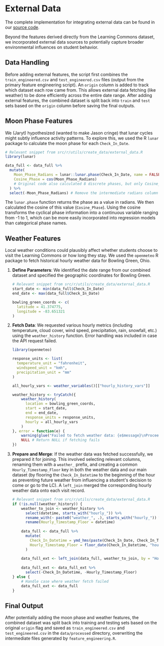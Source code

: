 # External Data

The complete implementation for integrating external data can be found in our [source code](https://github.com/adabwana/sp25-m7560-final-project/blob/master/src/r/utils/create_data/external_data.R).

Beyond the features derived directly from the Learning Commons dataset, we incorporated external data sources to potentially capture broader environmental influences on student behavior.

## Data Handling

Before adding external features, the script first combines the `train_engineered.csv` and `test_engineered.csv` files (output from the primary feature engineering script). An `origin` column is added to track which dataset each row came from. This allows external data fetching (like weather) to be done efficiently across the entire date range. After adding external features, the combined dataset is split back into `train` and `test` sets based on the `origin` column before saving the final outputs.

## Moon Phase Features

We (Jaryt) hypothesized (wanted to make Jason cringe) that lunar cycles might subtly influence activity patterns. To explore this, we used the R `lunar` package to calculate the moon phase for each `Check_In_Date`.

```r
# Relevant snippet from src/r/utils/create_data/external_data.R
library(lunar)

data_full <- data_full %>%
  mutate(
    Moon_Phase_Radians = lunar::lunar.phase(Check_In_Date, name = FALSE), # Get numeric phase in radians
    Cosine_Phase = cos(Moon_Phase_Radians)
    # Original code also calculated 8 discrete phases, but only Cosine_Phase was kept
  ) %>%
  select(-Moon_Phase_Radians) # Remove the intermediate radians column
```

The `lunar.phase` function returns the phase as a value in radians. We then calculated the cosine of this value (`Cosine_Phase`). Using the cosine transforms the cyclical phase information into a continuous variable ranging from -1 to 1, which can be more easily incorporated into regression models than categorical phase names.

## Weather Features

Local weather conditions could plausibly affect whether students choose to visit the Learning Commons or how long they stay. We used the `openmeteo` R package to fetch historical hourly weather data for Bowling Green, Ohio.

1.  **Define Parameters**: We identified the date range from our combined dataset and specified the geographic coordinates for Bowling Green.

    ```r
    # Relevant snippet from src/r/utils/create_data/external_data.R
    start_date <- min(data_full$Check_In_Date)
    end_date <- max(data_full$Check_In_Date)

    bowling_green_coords <- c(
      latitude = 41.374775,
      longitude = -83.651321
    )
    ```

2.  **Fetch Data**: We requested various hourly metrics (including temperature, cloud cover, wind speed, precipitation, rain, snowfall, etc.) using the `weather_history` function. Error handling was included in case the API request failed.

    ```r
    library(openmeteo)
    
    response_units <- list(
      temperature_unit = "fahrenheit",
      windspeed_unit = "kmh",
      precipitation_unit = "mm"
    )
    
    all_hourly_vars <- weather_variables()[["hourly_history_vars"]]
    
    weather_history <- tryCatch({
        weather_history(
          location = bowling_green_coords,
          start = start_date,
          end = end_date,
          response_units = response_units,
          hourly = all_hourly_vars
        )
    }, error = function(e) {
        warning(glue("Failed to fetch weather data: {e$message}\nProceeding without weather features."), call. = FALSE)
        NULL # Return NULL if fetching fails
    })
    ```

3.  **Prepare and Merge**: If the weather data was fetched successfully, we prepared it for joining. This involved selecting relevant columns, renaming them with a `weather_` prefix, and creating a common `Hourly_Timestamp_Floor` key in both the weather data and our main dataset (by flooring the `Check_In_Datetime` to the beginning of the hour as preventing future weather from influencing a student's decision to come or go to the LC). A `left_join` merged the corresponding hourly weather data onto each visit record.

    ```r
    # Relevant snippet from src/r/utils/create_data/external_data.R
    if (!is.null(weather_history)) {
        weather_to_join <- weather_history %>%
          select(datetime, starts_with("hourly_")) %>%
          rename_with(~ paste0("weather_", .), starts_with("hourly_")) %>%
          rename(Hourly_Timestamp_Floor = datetime)
          
        data_full <- data_full %>%
          mutate(
            Check_In_Datetime = ymd_hms(paste(Check_In_Date, Check_In_Time), quiet = TRUE),
            Hourly_Timestamp_Floor = floor_date(Check_In_Datetime, "hour")
          )
          
        data_full_ext <- left_join(data_full, weather_to_join, by = "Hourly_Timestamp_Floor")
        
        data_full_ext <- data_full_ext %>%
          select(-Check_In_Datetime, -Hourly_Timestamp_Floor)
    } else {
        # Handle case where weather fetch failed
        data_full_ext <- data_full
    }
    ```

## Final Output

After potentially adding the moon phase and weather features, the combined dataset was split back into training and testing sets based on the original `origin` flag and saved as `train_engineered.csv` and `test_engineered.csv` in the `data/processed` directory, overwriting the intermediate files generated by `feature_engineering.R`.